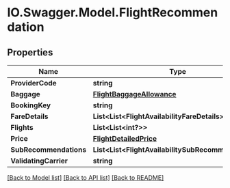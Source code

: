 # IO.Swagger.Model.FlightRecommendation
## Properties

Name | Type | Description | Notes
------------ | ------------- | ------------- | -------------
**ProviderCode** | **string** |  | [optional] 
**Baggage** | [**FlightBaggageAllowance**](FlightBaggageAllowance.md) |  | [optional] 
**BookingKey** | **string** |  | [optional] 
**FareDetails** | **List&lt;List&lt;FlightAvailabilityFareDetails&gt;&gt;** |  | [optional] 
**Flights** | **List&lt;List&lt;int?&gt;&gt;** |  | [optional] 
**Price** | [**FlightDetailedPrice**](FlightDetailedPrice.md) |  | [optional] 
**SubRecommendations** | **List&lt;List&lt;FlightAvailabilitySubRecommendation&gt;&gt;** |  | [optional] 
**ValidatingCarrier** | **string** |  | [optional] 

[[Back to Model list]](../README.md#documentation-for-models) [[Back to API list]](../README.md#documentation-for-api-endpoints) [[Back to README]](../README.md)

